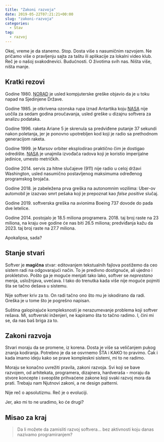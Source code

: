 ```yaml
---
title: "Zakoni razvoja"
date: 2019-05-22T07:21:21+00:00
slug: "zakoni-razvoja"
categories:
  - Stav
tag:
  - razvoj
---
```


Okej, vreme je da stanemo. Stop. Dosta više s nasumičnim razvojem. Ne pričamo više o pravljenju sajta za taštu ili aplikacije za lokalni video klub. Reč je o našoj svakodnevici. Budućnosti. O životima svih nas. Ništa više, ništa manje.
<!--more-->


## Kratki rezovi

Godine 1980. [NORAD](https://en.wikipedia.org/wiki/North_American_Aerospace_Defense_Command) je usled kompjuterske greške objavio da je u toku napad na Sjedinjene Države.

Godine 1985. je otkrivena ozonska rupa iznad Antartika koju [NASA](https://www.nasa.gov) nije uočila za sedam godina proučavanja, usled greške u dizajnu softvera za analizu podataka.

Godine 1996. raketa Ariane 5 je skrenula sa predviđene putanje 37 sekundi nakon poletanja, jer je ponovno upotrebljen kod koji je radio sa prethodnom generacijom raketa.

Godine 1999. je Marsov orbiter eksplodirao praktično čim je dostigao odredište. [NASA](https://www.nasa.gov) je unajmila izvođača radova koji je koristio imperijalne jedinice, umesto metričkih.

Godine 2014. servis za hitne slučajeve (911) nije radio u celoj državi Washington, usled nasumično postavljenog maksimuma određenog programskog brojača.

Godine 2018. je zabeležena prva greška na autonomnim vozilima: Uber-ov automobil je izazvao smrt pešaka koji je prepoznat kao _false positive_ slučaj.

Godine 2019. softverska greška na avionima Boeing 737 dovode do pada dve letelice.

Godine 2014. postojalo je 18.5 miliona programera. 2018. taj broj raste na 23 miliona, na kraju ove godine će nas biti 26.5 miliona; predviđanja kažu da 2023. taj broj raste na 27.7 miliona.

Apokalipsa, sada?


## Stanje stvari

Softver je **magična** stvar: editovanjem tekstualnih fajlova postižemo da ceo sistem radi na odgovarajući način. To je predivno dostignuće, ali ujedno i prokletstvo. Pošto ga je moguće menjati tako lako, softver se _neprestano_ menja, usložnjava, uvećava. I tako do trenutka kada više nije moguće pojmiti šta se tačno dešava u sistemu.

Nije softver kriv za to. On radi tačno ono što mu je iskodirano da radi. Greška je u tome što je pogrešno napisan.

Suština galopirajuće kompleksnosti je nerazumevanje problema koji softver rešava. Mi, softverski inženjeri, ne kapiramo šta to tačno radimo. I, čini mi se, da nas baš briga za to.


## Zakoni razvoja

Stvari moraju da se promene, iz korena. Dosta je više sa veličanjem pukog znanja kodiranja. Potrebno je da se osvrnemo ŠTA i KAKO to pravimo. Čak i kada imamo ideju kako se prave kompleskni sistemi, mi to ne radimo.

Moraju se konačno uvrežiti pravila, zakoni razvoja. Svi koji se bave razvojem, od arhitekata, programera, dizajnera, hardveraša - moraju da stvore koncepte i sveopšte prihvaćene zakone koji svaki razvoj mora da prati. Trebaju nam Njutnovi zakoni, a ne design patterni.

Nije reč o apsolutizmu. Reč je o evoluciji.

Jer, ako mi to ne uradimo, ko će drugi?

## Misao za kraj

> Da li možete da zamisliti razvoj softvera... bez aktivnosti koju danas nazivamo programiranjem?
